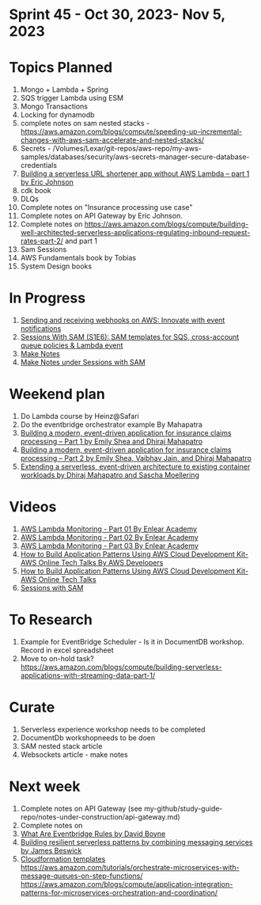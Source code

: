 <h1>Sprint 45 - Oct 30, 2023- Nov 5, 2023</h1>

# Topics Planned

1. Mongo + Lambda + Spring
1. SQS trigger Lambda using ESM
1. Mongo Transactions
1. Locking for dynamodb
1. complete notes on sam nested stacks - https://aws.amazon.com/blogs/compute/speeding-up-incremental-changes-with-aws-sam-accelerate-and-nested-stacks/
1. Secrets - /Volumes/Lexar/git-repos/aws-repo/my-aws-samples/databases/security/aws-secrets-manager-secure-database-credentials
1. [Building a serverless URL shortener app without AWS Lambda – part 1 by Eric Johnson ](https://aws.amazon.com/blogs/compute/building-a-serverless-url-shortener-app-without-lambda-part-1/)
1. cdk book
1. DLQs
1. Complete notes on "Insurance processing use case"
1. Complete notes on API Gateway by Eric Johnson.
1. Complete notes on https://aws.amazon.com/blogs/compute/building-well-architected-serverless-applications-regulating-inbound-request-rates-part-2/ and part 1
1. Sam Sessions
1. AWS Fundamentals book by Tobias
1. System Design books

# In Progress

1. [Sending and receiving webhooks on AWS: Innovate with event notifications](https://aws.amazon.com/blogs/compute/sending-and-receiving-webhooks-on-aws-innovate-with-event-notifications/)
1. [Sessions With SAM (S1E6): SAM templates for SQS, cross-account queue policies & Lambda event ](https://www.youtube.com/watch?v=q2rbHMyJBDY&list=PLJo-rJlep0ED198FJnTzhIB5Aut_1vDAd&index=6)
1. [Make Notes](my-github/study-guide-repo/notes-under-construction/api-gateway.md)
1. [Make Notes under Sessions with SAM](https://www.youtube.com/watch?v=IQfLHrtPW9o&list=PLJo-rJlep0ED198FJnTzhIB5Aut_1vDAd&index=26)

# Weekend plan

1. Do Lambda course by Heinz@Safari
1. Do the eventbridge orchestrator example By Mahapatra
1. [Building a modern, event-driven application for insurance claims processing – Part 1 by Emily Shea and Dhiraj Mahapatro](https://aws.amazon.com/blogs/industries/building-a-modern-event-driven-application-for-insurance-claims-processing-part-1/)
2. [Building a modern, event-driven application for insurance claims processing – Part 2 by Emily Shea, Vaibhav Jain, and Dhiraj Mahapatro](https://aws.amazon.com/blogs/industries/building-a-modern-event-driven-application-for-insurance-claims-processing-part-2/)
3. [Extending a serverless, event-driven architecture to existing container workloads by Dhiraj Mahapatro and Sascha Moellering](https://aws.amazon.com/blogs/compute/extending-a-serverless-event-driven-architecture-to-existing-container-workloads/)

# Videos

1. [AWS Lambda Monitoring - Part 01 By Enlear Academy](https://www.youtube.com/watch?v=idkluLIwous)
1. [AWS Lambda Monitoring - Part 02 By Enlear Academy](https://www.youtube.com/watch?v=Bf8PMkN938k)
1. [AWS Lambda Monitoring - Part 03 By Enlear Academy](https://www.youtube.com/watch?v=IBo3E_ebbyY)
1. [How to Build Application Patterns Using AWS Cloud Development Kit- AWS Online Tech Talks By AWS Developers](https://www.youtube.com/watch?v=NoAjLmOaev4&t=513s)
1. [How to Build Application Patterns Using AWS Cloud Development Kit- AWS Online Tech Talks](https://www.youtube.com/watch?v=NoAjLmOaev4)
1. [Sessions with SAM](https://www.youtube.com/playlist?list=PLJo-rJlep0ED198FJnTzhIB5Aut_1vDAd)

# To Research

1. Example for EventBridge Scheduler - Is it in DocumentDB workshop. Record in excel spreadsheet
1. Move to on-hold task? https://aws.amazon.com/blogs/compute/building-serverless-applications-with-streaming-data-part-1/

# Curate

1. Serverless experience workshop needs to be completed
1. DocumentDb workshopneeds to be doen
1. SAM nested stack article
1. Websockets article - make notes


# Next week

1. Complete notes on API Gateway (see my-github/study-guide-repo/notes-under-construction/api-gateway.md)
1. Complete notes on
1. [What Are Eventbridge Rules by David Boyne](https://serverlessland.com/serverless/visuals/eventbridge/understanding-eventbridge-rules)
1. [Building resilient serverless patterns by combining messaging services by James Beswick](https://aws.amazon.com/blogs/compute/building-resilient-no-code-serverless-patterns-by-combining-messaging-services/)
1. [Cloudformation templates](https://aws.amazon.com/blogs/compute/managing-amazon-sns-subscription-attributes-with-aws-cloudformation/)
https://aws.amazon.com/tutorials/orchestrate-microservices-with-message-queues-on-step-functions/
https://aws.amazon.com/blogs/compute/application-integration-patterns-for-microservices-orchestration-and-coordination/